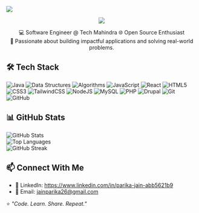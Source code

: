 ![](https://komarev.com/ghpvc/?username=parikajain09&color=green&style=flat-square)

<p align="center">
  <img src="https://capsule-render.vercel.app/api?type=waving&color=0:2E8B57,100:006400&height=120&section=header&text=Hello,%20I'm%20Parika%20Jain.&fontSize=40&fontColor=ffffff&animation=fadeIn&fontAlignY=35" />
</p>

<p align="center";style="color:blue; font-family:Georgia, serif;">
💻 Software Engineer @ Tech Mahindra 🌐 Open Source Enthusiast<br>
🌱 Passionate about building impactful applications and solving real-world problems.
</p>




## 🛠️ Tech Stack  

![Java](https://img.shields.io/badge/Java-ED8B00?style=for-the-badge&logo=openjdk&logoColor=white)
![Data Structures](https://img.shields.io/badge/Data%20Structures-02569B?style=for-the-badge&logo=databricks&logoColor=white)
![Algorithms](https://img.shields.io/badge/Algorithms-FF6F00?style=for-the-badge&logo=apacheairflow&logoColor=white)
![JavaScript](https://img.shields.io/badge/JavaScript-323330?style=for-the-badge&logo=javascript&logoColor=F7DF1E)
![React](https://img.shields.io/badge/React-20232A?style=for-the-badge&logo=react&logoColor=61DAFB)
![HTML5](https://img.shields.io/badge/HTML5-E34F26?style=for-the-badge&logo=html5&logoColor=white)
![CSS3](https://img.shields.io/badge/CSS3-1572B6?style=for-the-badge&logo=css3&logoColor=white)
![TailwindCSS](https://img.shields.io/badge/TailwindCSS-38B2AC?style=for-the-badge&logo=tailwind-css&logoColor=white)
![NodeJS](https://img.shields.io/badge/Node.js-43853D?style=for-the-badge&logo=node-dot-js&logoColor=white)
![MySQL](https://img.shields.io/badge/MySQL-4479A1?style=for-the-badge&logo=mysql&logoColor=white)
![PHP](https://img.shields.io/badge/PHP-777BB4?style=for-the-badge&logo=php&logoColor=white)
![Drupal](https://img.shields.io/badge/Drupal-0678BE?style=for-the-badge&logo=drupal&logoColor=white)
![Git](https://img.shields.io/badge/Git-F05032?style=for-the-badge&logo=git&logoColor=white)
![GitHub](https://img.shields.io/badge/GitHub-100000?style=for-the-badge&logo=github&logoColor=white)




## 📊 GitHub Stats  

![GitHub Stats](https://github-readme-stats.vercel.app/api?username=parikajain09&show_icons=true&theme=tokyonight)  
![Top Languages](https://github-readme-stats.vercel.app/api/top-langs/?username=parikajain09&layout=compact&theme=tokyonight)  
![GitHub Streak](https://streak-stats.demolab.com?user=parikajain09&theme=tokyonight&hide_border=true)  



## 📫 Connect With Me  

- 💼 LinkedIn: https://www.linkedin.com/in/parika-jain-abb5621b9 
- 📧 Email: jainparika26@gmail.com  


⭐️ *"Code. Learn. Share. Repeat."*


